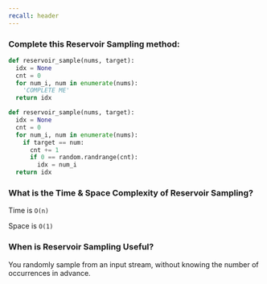```yaml
---
recall: header
---
```


### Complete this Reservoir Sampling method:
 
```python
def reservoir_sample(nums, target):
  idx = None
  cnt = 0
  for num_i, num in enumerate(nums):
    'COMPLETE ME'
  return idx
```

```python
def reservoir_sample(nums, target):
  idx = None
  cnt = 0
  for num_i, num in enumerate(nums):
    if target == num:
      cnt += 1
      if 0 == random.randrange(cnt):
        idx = num_i
  return idx
```


### What is the Time & Space Complexity of Reservoir Sampling?

Time is `O(n)`
 
Space is `O(1)`


### When is Reservoir Sampling Useful?

You randomly sample from an input stream, without knowing the number of occurrences in advance.
